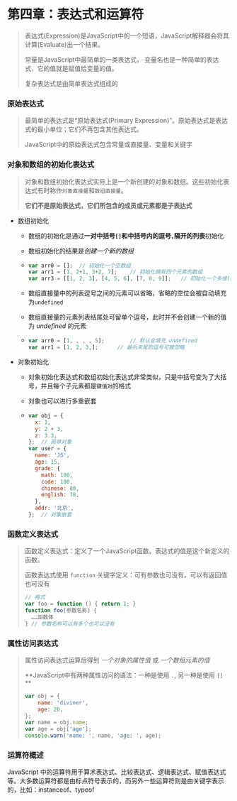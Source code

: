 # 第四章：表达式和运算符
> 表达式(Expression)是JavaScript中的一个短语，JavaScript解释器会将其计算(Evaluate)出一个结果。
>
> 常量是JavaScript中最简单的一类表达式， 变量名也是一种简单的表达式，它的值就是赋值给变量的值。
>
> 复杂表达式是由简单表达式组成的

### 原始表达式
> 最简单的表达式是“原始表达式(Primary Expression)”。原始表达式是表达式的最小单位；它们不再包含其他表达式。
>
> JavaScript中的原始表达式包含常量或直接量、变量和关键字

### 对象和数组的初始化表达式

> 对象和数组初始化表达式实际上是一个新创建的对象和数组。这些初始化表达式有时称作`对象直接量`和`数组直接量`。
>
> **它们不是原始表达式，它们所包含的成员或元素都是子表达式** 

- 数组初始化

  - 数组的初始化是通过**一对中括号`[]`和中括号内的逗号`,`隔开的列表**初始化

  - 数组初始化的结果是*创建一个新的数组* 

  - ```javascript
    var arr0 = [];	// 初始化一个空数组
    var arr1 = [1, 2+1, 3+2, 7];	// 初始化拥有四个元素的数组
    var arr3 = [[1, 2, 3], [4, 5, 6], [7, 8, 9]];	// 初始化一个多维(二维)数组
    ```

  - 数组直接量中的列表逗号之间的元素可以省略，省略的空位会被自动填充为`undefined` 

  - 数组直接量的元素列表结尾处可留单个逗号，此时并不会创建一个新的值为 *undefined* 的元素

  - ```javascript
    var arr0 = [1, , , , 5];		// 默认会填充 undefined
    var arr1 = [1, 2, 3,];		// 最后末尾的逗号可被忽略
    ```

- 对象初始化

  - 对象初始化表达式和数组初始化表达式非常类似，只是中括号变为了大括号，并且每个子元素都是`键值对`的格式

  - 对象也可以进行多重嵌套

  - ```javascript
    var obj = {
      x: 1,
      y: 2 + 3,
      z: 3.3,
    };	// 简单对象
    var user = {
      name: 'JS',
      age: 15,
      grade: {
        math: 100,
        code: 100,
        chinese: 80,
        english: 78,
      },
      addr: '北京',
    };	// 对象嵌套
    ```

### 函数定义表达式

> 函数定义表达式：定义了一个JavaScript函数。表达式的值是这个新定义的函数。
>
> 函数表达式使用 `function` 关键字定义：可有参数也可没有，可以有返回值也可没有
>
> ```javascript
> // 格式
> var foo = function () { return 1; }
> function foo(参数名称) {
>   ……函数体
> }	// 参数名称可以有多个也可以没有
> ```

### 属性访问表达式

> 属性访问表达式运算后得到 *一个对象的属性值* 或 *一个数组元素的值* 
>
> **JavaScript中有两种属性访问的语法：一种是使用 `.`,  另一种是使用 `[]` **
>
> ```javascript
> var obj = {
>     name: 'diviner',
>     age: 20,
> };
> var name = obj.name;
> var age = obj['age'];
> console.warn('name: ', name, 'age: ', age);
> ```

### 运算符概述

JavaScript 中的运算符用于算术表达式、比较表达式、逻辑表达式、赋值表达式等。大多数运算符都是由标点符号表示的，而另外一些运算符则是由关键字表示的，比如：instanceof、typeof
